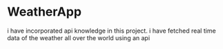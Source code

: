 # WeatherApp
i have incorporated api knowledge in this project. i have fetched real time data of the weather all over the world using an api 
